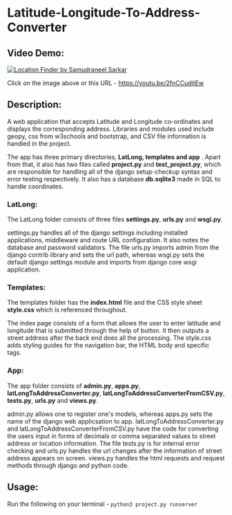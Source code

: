 # Latitude-Longitude-To-Address-Converter

## Video Demo:

[![Location Finder by Samudraneel Sarkar](https://img.youtube.com/vi/2fnCCudjtEw/0.jpg)](https://www.youtube.com/watch?v=2fnCCudjtEw)

Click on the image above or this URL - https://youtu.be/2fnCCudjtEw

## Description:

A web application that accepts Latitude and Longitude co-ordinates and displays the corresponding address. Libraries and modules used include geopy, css from w3schools and bootstrap, and CSV file information is handled in the project.

The app has three primary directories, **LatLong, templates and app** . Apart from that, it also has two files called **project.py** and **test_project.py**, which are responsible for handling all of the django setup-checkup syntax and error testing respectively. It also has a database **db.sqlite3** made in SQL to handle coordinates.

### LatLong:
The LatLong folder consists of three files **settings.py**, **urls.py** and **wsgi.py**.

settings.py handles all of the django settings including installed applications, middleware and route URL configuration. It also notes the database and password validators. The file urls.py imports admin from the django contrib library and sets the url path, whereas wsgi.py sets the default django settings module and imports from django core wsgi application.

### Templates:
The templates folder has the **index.html** file and the CSS style sheet **style.css** which is referenced throughout.

The index page consists of a form that allows the user to enter latitude and longitude that is submitted through the help of button. It then outputs a street address after the back end does all the processing. The style.css adds styling guides for the navigation bar, the HTML body and specific tags.

### App:
The app folder consists of **admin.py**, **apps.py**, **latLongToAddressConverter.py**, **latLongToAddressConverterFromCSV.py**, **tests.py**, **urls.py** and **views.py**.

admin.py allows one to register one's models, whereas apps.py sets the name of the django web applicsation to app. latLongToAddressConverter.py and latLongToAddressConverterFromCSV.py have the code for converting the users input in forms of decimals or comma separated values to street address or location information. The file tests.py is for internal error checking and urls.py handles the url changes after the information of street address appears on screen. views.py handles the html requests and request methods through django and python code.

## Usage:

Run the following on your terminal - `python3 project.py runserver`
